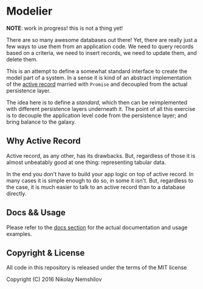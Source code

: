 # Modelier

__NOTE__: work in progress! this is not a thing yet!

There are so many awesome databases out there! Yet, there are really just a few
ways to use them from an application code. We need to query records based on a
criteria, we need to insert records, we need to update them, and delete them.

This is an attempt to define a somewhat standard interface to create the model
part of a system. In a sense it is kind of an abstract implementation of the
[active record](https://en.wikipedia.org/wiki/Active_record_pattern) married
with `Promise` and decoupled from the actual persistence layer.

The idea here is to define a _standard_, which then can be reimplemented with
different persistence layers underneath it. The point of all this exercise is
to decouple the application level code from the persistence layer; and bring
balance to the galaxy.

## Why Active Record

Active record, as any other, has its drawbacks. But, regardless of those it is
almost unbeatably good at one thing: representing tabular data.

In the end you don't have to build your app logic on top of active record. In
many cases it is simple enough to do so, in some it isn't. But, regardless to
the case, it is much easier to talk to an active record than to a database
directly.

## Docs && Usage

Please refer to the [docs section](./docs) for the actual documentation and usage
examples.

## Copyright & License

All code in this repository is released under the terms of the MIT license

Copyright (C) 2016 Nikolay Nemshilov
